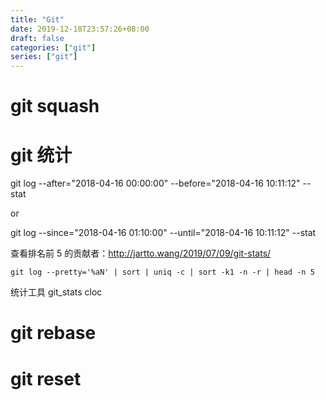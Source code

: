 ```yaml
---
title: "Git"
date: 2019-12-18T23:57:26+08:00
draft: false
categories: ["git"]
series: ["git"]
---
```


# git squash



# git 统计

git log --after="2018-04-16 00:00:00" --before="2018-04-16 10:11:12" --stat

or

git log --since="2018-04-16 01:10:00" --until="2018-04-16 10:11:12" --stat

查看排名前 5 的贡献者：http://jartto.wang/2019/07/09/git-stats/

```
git log --pretty='%aN' | sort | uniq -c | sort -k1 -n -r | head -n 5
```
统计工具
git_stats cloc

# git rebase



# git reset

